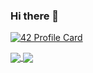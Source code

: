 ### Hi there 👋

[![42 Profile Card](https://1337-readme.vercel.app/api/profile?cursus=42&dark=true&leet_logo=hide&login=msoulaim)](https://github.com/mohouyizme/1337-readme)

<a href="https://github.com/mohaslimani?tab=repositories">
  <img align="center" src="https://github-readme-stats.vercel.app/api/top-langs/?username=mohaslimani&theme=dark"/>
</a>
<a href="https://github.com/mohaslimani?tab=repositories">
 <img align="center" src="https://github-readme-stats.vercel.app/api?username=mohaslimani&line_height=40&show_icons=true&theme=dark">
</a>


<!--
**mohaslimani/mohaslimani** is a ✨ _special_ ✨ repository because its `README.md` (this file) appears on your GitHub profile.
<!--

Here are some ideas to get you started:

- 🔭 I’m currently working on ...
- 🌱 I’m currently learning ...
- 👯 I’m looking to collaborate on ...
- 🤔 I’m looking for help with ...
- 💬 Ask me about ...
- 📫 How to reach me: ...
- 😄 Pronouns: ...
- ⚡ Fun fact: ...
-->
